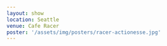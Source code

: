 ```yaml
---
layout: show
location: Seattle
venue: Cafe Racer
poster: '/assets/img/posters/racer-actionesse.jpg'
---
```


